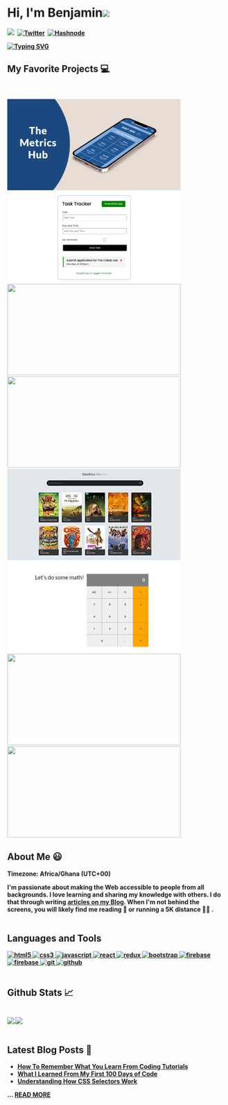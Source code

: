 <!-- ///////// NAME AND BADGES ///////// -->
<p>
  <h1 align="justify"><b>Hi, I'm Benjamin<img src="https://media.giphy.com/media/hvRJCLFzcasrR4ia7z/giphy.gif" width="30px"></h1>
   <p align="justify">
<!---<a href="https://hashnode.com/@benjaminSemah"><img src="https://img.shields.io/badge/PORTFOLIO-dcfaf9?style=for-the-badge&logoColor="white" alt="Hashnode" /></a>&nbsp;-->
  <a target="_blank"href="https://www.linkedin.com/in/benjaminsemah/"><img src="https://img.shields.io/badge/linkedin-%230077B5.svg?&style=for-the-badge&logo=linkedin&logoColor=white" /></a>&nbsp;
  <a href="https://twitter.com/BenjaminSemah"><img src="https://img.shields.io/badge/Twitter-1DA1F2?style=for-the-badge&logo=twitter&logoColor=white" alt="Twitter" /></a>&nbsp;
  <a href="https://benjaminsemah.hashnode.dev/"><img src="https://img.shields.io/badge/MY BLOG-1812DB?style=for-the-badge&logoColor="white" alt="Hashnode" /></a>&nbsp;
<!--   <a href="https://www.hackerrank.com/benjaminsemah"><img src="https://img.shields.io/badge/-Hackerrank-2EC866?style=for-the-badge&logo=HackerRank&logoColor=white" alt="HackerRank" /></a>&nbsp; -->
  </p>
</p>

<!-- ///////// ANIMATED BIO TEXT ///////// -->
[<p align="justify">![Typing SVG](https://readme-typing-svg.herokuapp.com?vCenter=true&width=500&lines=Front+End+Developer+and+Tech+Blogger;Passionate+about+Web+Accessibility;Currently+building+projects+with+React)](https://git.io/typing-svg)
</p>
    
<!-- ///////// PROJECTS SECTION ///////// -->
<h2 align="justify">My Favorite Projects 💻</h2>
<br />
<!-- CHANGE THE ABOVE TO MY FAVOURITE PROJECTS WHEN I BUILD MORE PROJECTS -->
    
<p>
<!-- ////////// PROJECTS THUMBNAILS/STATS ////////// -->
  <img width="400" height="210" src="https://github.com/BenjaminSemah/the-metrics-hub/blob/main/appTHUMBNAIL-theMetricsHub.png" />
  <img width="400" height="210" src="https://github.com/BenjaminSemah/task-tracker/blob/main/appTHUMBNAIL-taskTracker.png" />
  <a href="https://github.com/BenjaminSemah/the-metrics-hub">
    <img width="400" height="210" align="" src="https://github-readme-stats.vercel.app/api/pin/?username=BenjaminSemah&repo=the-metrics-hub&theme=tokyonight" />
  </a>          
  <a href="https://github.com/BenjaminSemah/task-tracker">
    <img width="400" height="210" align="" src="https://github-readme-stats.vercel.app/api/pin/?username=BenjaminSemah&repo=task-tracker&theme=tokyonight" />
  </a>

  <img width="400" height="210" src="https://github.com/BenjaminSemah/cinimax-movies/blob/main/appTHUMBNAIL-cinimaxMovies.png" />
  <img width="400" height="210" src="https://github.com/BenjaminSemah/math-magicians/blob/main/appTHUMBNAIL-mathMagicians.png" />   
  <a href="https://github.com/BenjaminSemah/cinimax-movies">
    <img width="400" height="210" align="" src="https://github-readme-stats.vercel.app/api/pin/?username=BenjaminSemah&repo=cinimax-movies&theme=tokyonight" />
  </a>
  <a href="https://github.com/BenjaminSemah/math-magicians">
    <img width="400" height="210" align="" src="https://github-readme-stats.vercel.app/api/pin/?username=BenjaminSemah&repo=math-magicians&theme=tokyonight" />
  </a>
</p>

<!-- ////////// ABOUT ME ////////// -->  
<h2 align="justify">About Me 😃</h2>
<p>Timezone: Africa/Ghana (UTC+00)</p>
<p>I'm passionate about making the Web accessible to people from all backgrounds. I love learning and sharing my knowledge with others. I do that through writing <a href="https://hashnode.com/@benjaminSemah">articles on my Blog</a>. When I'm not behind the screens, you will likely find me reading 📖 or running a 5K distance 🏃‍♂️ .

<br>
<br>
    
<!-- ////////// LANGUAGES AND TOOLS ////////// -->  
<h2>Languages and Tools</h2>
</p>
  <a href="https://www.w3.org/html/" target="_blank"> 
    <img src="https://img.shields.io/badge/html-E34F26.svg?style=for-the-badge&logo=html5&logoColor=white" alt="html5"/> 
  </a>
  <a href="https://www.w3schools.com/css/" target="_blank">
    <img src="https://img.shields.io/badge/css-1572B6.svg?style=for-the-badge&logo=css3&logoColor=white" alt="css3"/>
  </a>
  <a href="https://developer.mozilla.org/en-US/docs/Web/JavaScript" target="_blank"> 
    <img src="https://img.shields.io/badge/Javascript-F7DF1E.svg?style=for-the-badge&logo=javascript&logoColor=black" alt="javascript"/> 
  </a>
  <a href="https://reactjs.org/" target="_blank"> 
    <img src="https://img.shields.io/badge/reactjs-61DAFB.svg?style=for-the-badge&logo=react&logoColor=black" alt="react"/> 
  </a>
  <a href="https://redux.js.org" target="_blank"> 
    <img src="https://img.shields.io/badge/redux-764ABC.svg?style=for-the-badge&logo=redux&logoColor=white" alt="redux"/> 
  </a> 
  <a href="https://getbootstrap.com" target="_blank">
    <img src="https://img.shields.io/badge/bootstrap-7952B3.svg?style=for-the-badge&logo=bootstrap&logoColor=white" alt="bootstrap"/>
  </a>
  <a href="https://firebase.google.com/" target="_blank">
    <img src="https://img.shields.io/badge/firebase-FFCA28.svg?style=for-the-badge&logo=firebase&logoColor=black" alt="firebase"/>
  </a>
  <a href="https://netlify.com/" target="_blank">
    <img src="https://img.shields.io/badge/netlify-00C7B7.svg?style=for-the-badge&logo=netlify&logoColor=black" alt="firebase"/>
  </a>
  <a href="https://git-scm.com/" target="_blank">
    <img src="https://img.shields.io/badge/git-F05032.svg?style=for-the-badge&logo=git&logoColor=white" alt="git"/>
  </a>
  <a href="https://github.com/ELanza-48" target="_blank">
    <img src="https://img.shields.io/badge/github-181717.svg?style=for-the-badge&logo=github&logoColor=white" alt="github" />
  </a>
    
<!--     /////////// BACKEND TO BE ADDED LATER ///////////// -->
<!--   <a href="https://www.ruby-lang.org/fr/" target="_blank"> 
    <img src="https://img.shields.io/badge/Ruby-CC342D?style=for-the-badge&logo=ruby&logoColor=white" alt="ruby"/> 
  </a>
  <a href="https://rubyonrails.org/" target="_blank"> 
    <img src="https://img.shields.io/badge/Ruby_on_Rails-CC0000?style=for-the-badge&logo=ruby-on-rails&logoColor=white" alt="ruby on rails"/> 
  </a>
  <a href="https://www.mysql.com/" target="_blank"> 
    <img src="https://img.shields.io/badge/MySQL-005C84?style=for-the-badge&logo=mysql&logoColor=white" alt="mysql"/>
  </a> -->

<br>
<br>
<!-- ////////// LANGUAGES AND TOOLS ////////// -->  
    
<h2 align="justify">Github Stats 📈 </h2>
<br>

<a align="justify" href="https://github.com/BenjaminSemah/BenjaminSemah">
  <img align="center" src="https://github-readme-stats.vercel.app/api?username=benjaminsemah&hide=java,html,tex&title_color=ffffff&text_color=c9cacc&icon_color=2bbc8a&bg_color=1d1f21&langs_count=3" />
</a>
<a href="https://github.com//BenjaminSemah/BenjaminSemah">
  <img align="center" src="https://github-readme-stats.vercel.app/api/top-langs/?username=BenjaminSemah&hide=html,tex&title_color=ffffff&text_color=c9cacc&icon_color=2bbc8a&bg_color=1d1f21&langs_count=3" />
</a>


    
<!--[![Benjamin's GitHub stats](https://github-readme-stats.vercel.app/api?username=benjaminsemah)](https://github.com/anuraghazra/github-readme-stats)-->
    
<br>
<br>
<h2 align="justify">Latest Blog Posts 📝 </h2>
    
<!-- BLOG-POST-LIST:START -->

- [How To Remember What You Learn From Coding Tutorials](https://benjaminsemah.hashnode.dev/how-to-remember-what-you-learn-from-coding-tutorials)
- [What I Learned From My First 100 Days of Code](https://benjaminsemah.hashnode.dev/what-i-learned-from-my-first-100-days-of-code)
- [Understanding How CSS Selectors Work](https://benjaminsemah.hashnode.dev/understanding-how-css-selectors-work-part-one)

... [READ MORE](https://benjaminsemah.hashnode.dev/)
    
<!--
**BenjaminSemah/BenjaminSemah** is a ✨ _special_ ✨ repository because its `README.md` (this file) appears on your GitHub profile.

Here are some ideas to get you started:

- 🔭 I’m currently working on ...
- 🌱 I’m currently learning ...
- 👯 I’m looking to collaborate on ...
- 🤔 I’m looking for help with ...
- 💬 Ask me about ...
- 📫 How to reach me: ...
- ⚡ Fun fact: ...
-->
